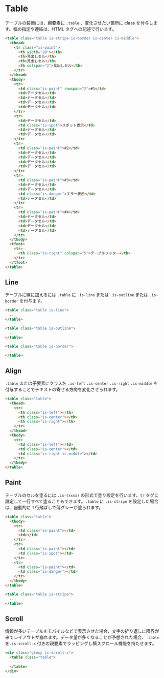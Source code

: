 # Table

テーブルの装飾には、親要素に `.table` 、変化させたい箇所に class を付与します。幅の指定や連結は、HTML タグへの記述で行います。

<demo-table demo="basic"/>

```html
<table class="table is-stripe is-border is-center is-middle">
  <thead>
    <tr class="is-paint">
      <th width="20"></th>
      <th>見出しセル</th>
      <th>見出しセル</th>
      <th colspan="2">見出しセル</th>
    </tr>
  </thead>
  <tbody>
    <tr>
      <td class="is-paint" rowspan="2">#1</td>
      <td>データセル</td>
      <td>データセル</td>
      <td>データセル</td>
      <td>データセル</td>
    </tr>
    <tr>
      <td>データセル</td>
      <td class="is-spot">スポット表示</td>
      <td>データセル</td>
      <td>データセル</td>
    </tr>
    <tr>
      <td class="is-paint">#2</td>
      <td>データセル</td>
      <td>データセル</td>
      <td>データセル</td>
      <td>データセル</td>
    </tr>
    <tr>
      <td class="is-paint">#3</td>
      <td>データセル</td>
      <td>データセル</td>
      <td class="is-danger">エラー表示</td>
      <td>データセル</td>
    </tr>
    <tr>
      <td class="is-paint">#4</td>
      <td>データセル</td>
      <td>データセル</td>
      <td>データセル</td>
      <td>データセル</td>
    </tr>
  </tbody>
  <tfoot>
    <tr>
      <th class="is-right" colspan="5">テーブルフッター</th>
    </tr>
  </tfoot>
</table>
```

## Line

テーブルに線に加えるには `.table` に `.is-line` または `.is-outline` または `.is-border` を付与ます。

<demo-table demo="line"/>

```html
<table class="table is-line">
  ...
</table>

<table class="table is-outline">
  ...
</table>

<table class="table is-border">
  ...
</table>
```

## Align

`.table` または子要素にクラス名 `.is-left` `.is-center` `.is-right` `.is-middle` を付与することでテキストの寄せる方向を変化させられます。

<demo-table demo="align"/>

```html
<table class="table">
  <thead>
    <tr>
      <th class="is-left"></th>
      <th class="is-center"></th>
      <th class="is-right"></th>
    </tr>
  </thead>
  <tbody>
    <tr>
      <td class="is-left"></td>
      <td class="is-center"></td>
      <td class="is-right is-middle"></td>
    </tr>
  </tbody>
</table>
```

## Paint

テーブルのセルを塗るには `.is-(xxxx)` の形式で塗り設定を行います。`tr` タグに設定して一行すべて塗ることもできます。`.table` に `.is-stripe` を設定した場合は、自動的に 1 行飛ばしで薄グレーが塗られます。

<demo-table demo="paint"/>

```html
<table class="table">
  <tbody>
    <tr>
      <td class="is-paint"></td>
      <td></td>
    </tr>
    <tr>
      <td class="is-paint"></td>
      <td class="is-spot"></td>
    </tr>
    <tr>
      <td class="is-paint"></td>
      <td class="is-danger"></td>
    </tr>
  </tbody>
</table>

<table class="table is-stripe">
  ...
</table>
```

## Scroll

情報が多いテーブルをモバイルなどで表示させた場合、文字の折り返しに限界が来てレイアウトが崩れます。データ量が多くなることが予想された場合、`.table` を`.is-scroll-x` 付きの親要素でラッピングし横スクロール機能を持たせます。

<demo-table demo="scroll"/>

```html
<div class="group is-scroll-x">
  <table class="table">
    ...
  </table>
</div>
```
